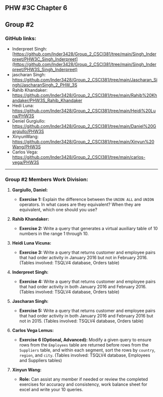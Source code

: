 ## PHW #3C Chapter 6
## Group #2 
### GitHub links:
- Inderpreet Singh: [https://github.com/Inder3428/Group_2_CSCI381/tree/main/Singh_Inderpreet/PHW3C_Singh_Inderpreet](https://github.com/Inder3428/Group_2_CSCI381/tree/main/Singh_Inderpreet/PHW3S_Singh_Inderpreet)
- jascharan Singh: https://github.com/Inder3428/Group_2_CSCI381/tree/main/Jascharan_Singh/JascharanSingh_2_PHW_3S
- Rahib Khandaker: https://github.com/Inder3428/Group_2_CSCI381/tree/main/Rahib%20Khandaker/PHW3S_Rahib_Khandaker
- Hedi Luna: https://github.com/Inder3428/Group_2_CSCI381/tree/main/Heidi%20Luna/PHW3S
- Deniel Gurgiullo:  https://github.com/Inder3428/Group_2_CSCI381/tree/main/Daniel%20Gargiullo/PHW3S
- XinyunWang: https://github.com/Inder3428/Group_2_CSCI381/tree/main/Xinyun%20Wang/PHW3S
- Carlos Vega:  https://github.com/Inder3428/Group_2_CSCI381/tree/main/carlos-vega/PHW3S

---
### Group #2 Members Work Division:

1. **Gargiullo, Daniel:**  
   - **Exercise 1:** Explain the difference between the `UNION ALL` and `UNION` operators. In what cases are they equivalent? When they are equivalent, which one should you use?

2. **Rahib Khandaker:**  
   - **Exercise 2:** Write a query that generates a virtual auxiliary table of 10 numbers in the range 1 through 10.

3. **Heidi Luna Vicuna:**  
   - **Exercise 3:** Write a query that returns customer and employee pairs that had order activity in January 2016 but not in February 2016. (Tables involved: TSQLV4 database, Orders table)

4. **Inderpreet Singh:**  
   - **Exercise 4:** Write a query that returns customer and employee pairs that had order activity in both January 2016 and February 2016. (Tables involved: TSQLV4 database, Orders table)

5. **Jascharan Singh:**  
   - **Exercise 5:** Write a query that returns customer and employee pairs that had order activity in both January 2016 and February 2016 but not in 2015. (Tables involved: TSQLV4 database, Orders table)

6. **Carlos Vega Lemus:**  
   - **Exercise 6 (Optional, Advanced):** Modify a given query to ensure rows from the `Employees` table are returned before rows from the `Suppliers` table, and within each segment, sort the rows by `country`, `region`, and `city`. (Tables involved: TSQLV4 database, Employees and Suppliers tables)

7. **Xinyun Wang:**  
   - **Role:** Can assist any member if needed or review the completed exercises for accuracy and consistency, work balance sheet for excel and write your 10 queries.
